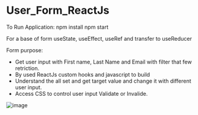 # User_Form_ReactJs

To Run Application:
  npm install
  npm start



For a base of form useState, useEffect, useRef and transfer to useReducer

Form purpose:
  - Get user input with First name, Last Name and Email with filter that few retriction.
  - By used ReactJs custom hooks and javascript to build
  - Understand the all set and get target value and change it with different user input.
  - Access CSS to control user input Validate or Invalide.

![image](https://user-images.githubusercontent.com/31753945/231638942-43c67ba4-3422-4aaa-801b-a4da46bc61d2.png)

